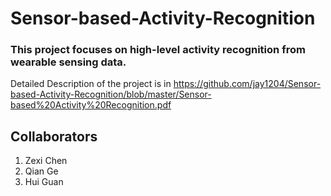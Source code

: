 # Sensor-based-Activity-Recognition
### This project focuses on high-level activity recognition from wearable sensing data.
Detailed Description of the project is in https://github.com/jay1204/Sensor-based-Activity-Recognition/blob/master/Sensor-based%20Activity%20Recognition.pdf

## Collaborators
1. Zexi Chen
2. Qian Ge
3. Hui Guan

